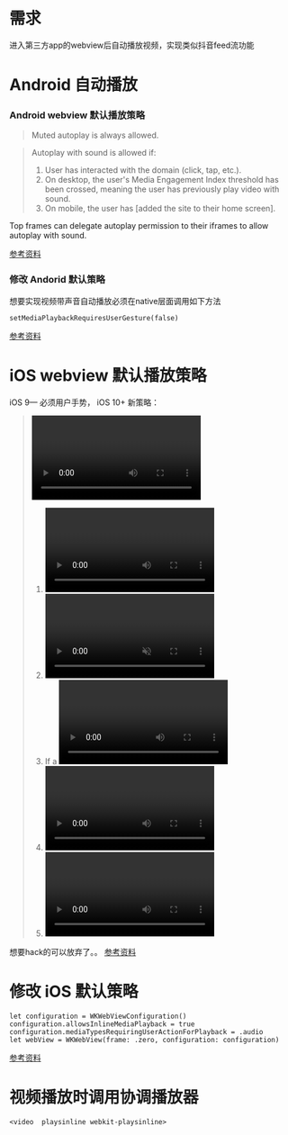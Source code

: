 # 需求
进入第三方app的webview后自动播放视频，实现类似抖音feed流功能

# Android 自动播放

### Android webview 默认播放策略

> Muted autoplay is always allowed.

> Autoplay with sound is allowed if:
> 1. User has interacted with the domain (click, tap, etc.).
> 2. On desktop, the user's Media Engagement Index threshold has been crossed, meaning the user has previously play video with sound.
> 3. On mobile, the user has [added the site to their home screen].

Top frames can delegate autoplay permission to their iframes to allow autoplay with sound.

[参考资料](https://developers.google.com/web/updates/2017/09/autoplay-policy-changes)

### 修改 Andorid 默认策略
想要实现视频带声音自动播放必须在native层面调用如下方法

```
setMediaPlaybackRequiresUserGesture(false)
```
[参考资料](https://developer.android.com/reference/android/webkit/WebSettings#setMediaPlaybackRequiresUserGesture(boolean))

# iOS webview 默认播放策略

iOS 9— 必须用户手势， iOS 10+ 新策略：

> <video autoplay> elements will now honor the autoplay attribute, for elements which meet the following conditions:
> 1. <video> elements will be allowed to autoplay without a user gesture if their source media contains no audio tracks.
> 2. <video muted> elements will also be allowed to autoplay without a user gesture.
> 3. If a <video> element gains an audio track or becomes un-muted without a user gesture, playback will pause.
> 4. <video autoplay> elements will only begin playing when visible on-screen such as when they are scrolled into the > viewport, made visible through CSS, and inserted into the DOM.
> 5. <video autoplay> elements will pause if they become non-visible, such as by being scrolled out of the viewport.
  
 想要hack的可以放弃了。。
[参考资料](https://webkit.org/blog/6784/new-video-policies-for-ios/)
# 修改 iOS 默认策略
```
let configuration = WKWebViewConfiguration()
configuration.allowsInlineMediaPlayback = true
configuration.mediaTypesRequiringUserActionForPlayback = .audio
let webView = WKWebView(frame: .zero, configuration: configuration)
```
[参考资料](https://www.thomasvisser.me/2018/06/26/wkwebview-media/)

# 视频播放时调用协调播放器
```
<video  playsinline webkit-playsinline>
```

